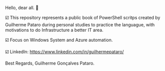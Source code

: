Hello, dear all. 👋

☑️ This repository represents a public book of PowerShell scritps created by Guilherme Pataro during personal studies to practice the languague,
with motivations to do Infrastructure a better IT area.

☑️ Focus on Windows System and Azure automation.

☑️ LinkedIn:
https://www.linkedin.com/in/guilhermepataro/

Best Regards,
Guilherme Gonçalves Pataro.
